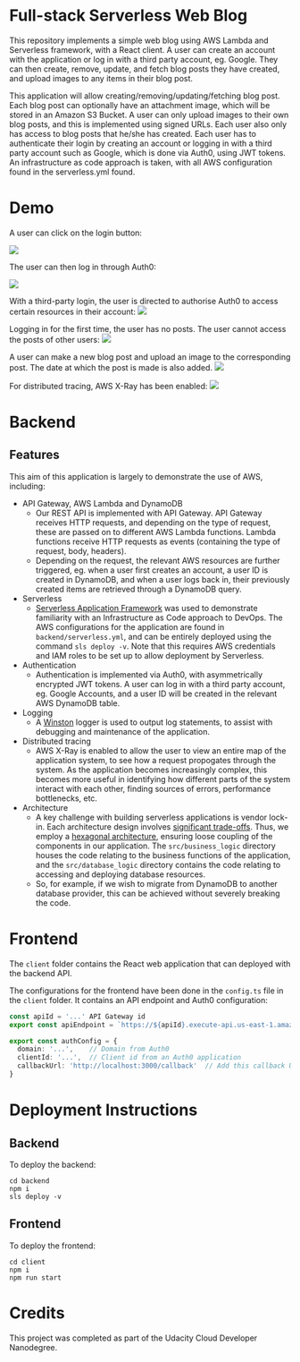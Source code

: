 # Full-stack Serverless Web Blog

This repository implements a simple web blog using AWS Lambda and Serverless framework, with a React client. A user can create an account with the application or log in with a third party account, eg. Google. They can then create, remove, update, and fetch blog posts they have created, and upload images to any items in their blog post.

This application will allow creating/removing/updating/fetching blog post. Each blog post can optionally have an attachment image, which will be stored in an Amazon S3 Bucket. A user can only upload images to their own blog posts, and this is implemented using signed URLs. Each user also only has access to blog posts that he/she has created. Each user has to authenticate their login by creating an account or logging in with a third party account such as Google, which is done via Auth0, using JWT tokens. An infrastructure as code approach is taken, with all AWS configuration found in the serverless.yml found.

# Demo

A user can click on the login button:

![](assets/1.png?raw=true)

The user can then log in through Auth0:

![](assets/2.png?raw=true)

With a third-party login, the user is directed to authorise Auth0 to access certain resources in their account:
![](assets/3.png?raw=true)

Logging in for the first time, the user has no posts. The user cannot access the posts of other users:
![](assets/4.png?raw=true)

A user can make a new blog post and upload an image to the corresponding post.
  The date at which the post is made is also added.
![](assets/5.png?raw=true)

For distributed tracing, AWS X-Ray has been enabled:
![](assets/6.png?raw=true)




# Backend
## Features
This aim of this application is largely to demonstrate the use of AWS, including:
* API Gateway, AWS Lambda and DynamoDB
    * Our REST API is implemented with API Gateway. API Gateway receives HTTP requests, and depending on the type of request, these are passed on to different AWS Lambda functions. Lambda functions receive HTTP requests as events (containing the type of request, body, headers).
    * Depending on the request, the relevant AWS resources are further triggered, eg. when a user first creates an account, a user ID is created in DynamoDB, and when a user logs back in, their previously created items are retrieved through a DynamoDB query.
* Serverless
    * [Serverless Application Framework](https://github.com/serverless/serverless) was used to demonstrate familiarity with an Infrastructure as Code approach to DevOps. The AWS configurations for the application are found in `backend/serverless.yml`, and can be entirely deployed using the command `sls deploy -v`. Note that this requires AWS credentials and IAM roles to be set up to allow deployment by Serverless.
* Authentication
    * Authentication is implemented via Auth0, with asymmetrically encrypted JWT tokens. A user can log in with a third party account, eg. Google Accounts, and a user ID will be created in the relevant AWS DynamoDB table.
* Logging
    * A [Winston](https://github.com/winstonjs/winston) logger is used to output log statements, to assist with debugging and maintenance of the application.
* Distributed tracing
    * AWS X-Ray is enabled to allow the user to view an entire map of the application system, to see how a request propogates through the system. As the application becomes increasingly complex, this becomes more useful in identifying how different parts of the system interact with each other, finding sources of errors, performance bottlenecks, etc.
* Architecture
    * A key challenge with building serverless applications is vendor lock-in. Each architecture design involves [significant trade-offs](https://martinfowler.com/articles/oss-lockin.html). Thus, we employ a [hexagonal architecture](https://en.wikipedia.org/wiki/Hexagonal_architecture_(software)), ensuring loose coupling of the components in our application. The `src/business_logic` directory houses the code relating to the business functions of the application, and the `src/database_logic` directory contains the code relating to accessing and deploying database resources.
    * So, for example, if we wish to migrate from DynamoDB to another database provider, this can be achieved without severely breaking the code.

# Frontend

The `client` folder contains the React web application that can deployed with the backend API.

The configurations for the frontend have been done in the `config.ts` file in the `client` folder. It contains an API endpoint and Auth0 configuration:

```ts
const apiId = '...' API Gateway id
export const apiEndpoint = `https://${apiId}.execute-api.us-east-1.amazonaws.com/dev`

export const authConfig = {
  domain: '...',    // Domain from Auth0
  clientId: '...',  // Client id from an Auth0 application
  callbackUrl: 'http://localhost:3000/callback'  // Add this callback URL to Auth0
}
```

# Deployment Instructions

## Backend

To deploy the backend:

```
cd backend
npm i
sls deploy -v
```

## Frontend

To deploy the frontend:

```
cd client
npm i
npm run start
```

# Credits

This project was completed as part of the Udacity Cloud Developer Nanodegree.
